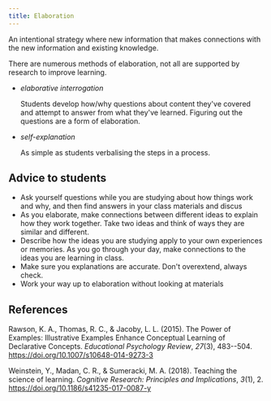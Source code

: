 ```yaml
---
title: Elaboration
---
```

An intentional strategy where new information that makes connections with the new information and existing knowledge.

There are numerous methods of elaboration, not all are supported by research to improve learning.

- _elaborative interrogation_

    Students develop how/why questions about content they've covered and attempt to answer from what they've learned. Figuring out the questions are a form of elaboration.

- _self-explanation_

    As simple as students verbalising the steps in a process.


## Advice to students

- Ask yourself questions while you are studying about how things work and why, and then find answers in your class materials and discus
- As you elaborate, make connections between different ideas to explain how they work together. Take two ideas and think of ways they are similar and different. 
- Describe how the ideas you are studying apply to your own experiences or memories. As you go through your day, make connections to the ideas you are learning in class.
- Make sure you explanations are accurate. Don't overextend, always check.
- Work your way up to elaboration without looking at materials

## References

Rawson, K. A., Thomas, R. C., & Jacoby, L. L. (2015). The Power of Examples: Illustrative Examples Enhance Conceptual Learning of Declarative Concepts. *Educational Psychology Review*, *27*(3), 483--504. <https://doi.org/10.1007/s10648-014-9273-3>

Weinstein, Y., Madan, C. R., & Sumeracki, M. A. (2018). Teaching the science of learning. *Cognitive Research: Principles and Implications*, *3*(1), 2. <https://doi.org/10.1186/s41235-017-0087-y>